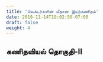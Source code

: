 ```yaml
---
title: 'வெக்டர்களின் மீதான இயற்கணிதம்'
date: 2018-11-14T19:02:50-07:00
draft: false
weight: 4
---
```




## கணிதவியல் தொகுதி-II